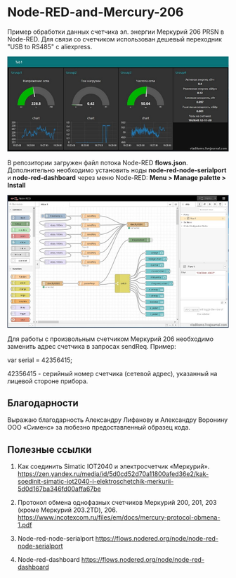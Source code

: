 # Node-RED-and-Mercury-206
Пример обработки данных счетчика эл. энергии Меркурий 206 PRSN в Node-RED. Для связи со счетчиком использован дешевый переходник "USB to RS485" c aliexpress. 

![screenshot of sample](https://github.com/vladikoms/Node-RED-and-Mercury-206/blob/main/01.jpg)

В репозитории загружен файл потока Node-RED <B>flows.json</B>. Дополнительно необходимо установить ноды <B>node-red-node-serialport</B> и <B>node-red-dashboard</B> через меню Node-RED: <B>Menu > Manage palette > Install</B>

![screenshot of sample](https://github.com/vladikoms/Node-RED-and-Mercury-206/blob/main/Node_red.jpg)

Для работы с произвольным счетчиком Меркурий 206 необходимо заменить адрес счетчика в запросах sendReq. Пример:

var serial = 42356415;

42356415 - серийный номер счетчика (сетевой адрес), указанный на лицевой стороне прибора.

<h2> Благодарности </h2>

Выражаю благодарность Александру Лифанову и Александру Воронину OOO «Сименс» за любезно предоставленный образец кода.

<h2> Полезные ссылки </h2>

1. Как соединить Simatic IOT2040 и электросчетчик «Меркурий». https://zen.yandex.ru/media/id/5d0cd52d70a11800afed36e2/kak-soedinit-simatic-iot2040-i-elektroschetchik-merkurii-5d0d167ba346fd00affa67be

2. Протокол обмена однофазных счетчиков Меркурий 200, 201, 203 (кроме Меркурий 203.2TD), 206. https://www.incotexcom.ru/files/em/docs/mercury-protocol-obmena-1.pdf

3. Node-red-node-serialport https://flows.nodered.org/node/node-red-node-serialport

4. Node-red-dashboard https://flows.nodered.org/node/node-red-dashboard
